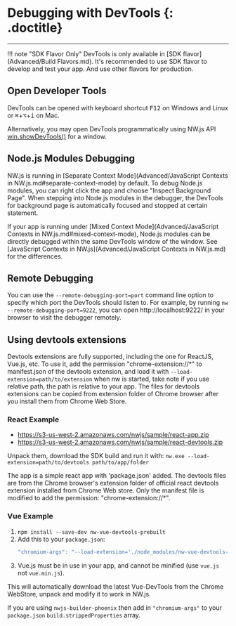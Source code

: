 # Debugging with DevTools {: .doctitle}
---

!!! note "SDK Flavor Only"
    DevTools is only available in [SDK flavor](Advanced/Build Flavors.md). It's recommended to use SDK flavor to develop and test your app. And use other flavors for production.

## Open Developer Tools

DevTools can be opened with keyboard shortcut <kbd>F12</kbd> on Windows and Linux or <kbd>&#8984;</kbd>+<kbd>&#8997;</kbd>+<kbd>i</kbd> on Mac.

Alternatively, you may open DevTools programmatically using NW.js API [win.showDevTools()](../References/Window.md#winshowdevtoolsiframe-callback) for a window.

## Node.js Modules Debugging

NW.js is running in [Separate Context Mode](Advanced/JavaScript Contexts in NW.js.md#separate-context-mode) by default. To debug Node.js modules, you can right click the app and choose "Inspect Background Page". When stepping into Node.js modules in the debugger, the DevTools for background page is automatically focused and stopped at certain statement.

If your app is running under [Mixed Context Mode](Advanced/JavaScript Contexts in NW.js.md#mixed-context-mode), Node.js modules can be directly debugged within the same DevTools window of the window. See [JavaScript Contexts in NW.js](Advanced/JavaScript Contexts in NW.js.md) for the differences.

## Remote Debugging

You can use the `--remote-debugging-port=port` command line option to specify which port the DevTools should listen to. For example, by running `nw --remote-debugging-port=9222`, you can open http://localhost:9222/ in your browser to visit the debugger remotely.

## Using devtools extensions

Devtools extensions are fully supported, including the one for ReactJS, Vue.js, etc. To use it, add the permission "chrome-extension://*" to manifest.json of the devtools extension, and load it with `--load-extension=path/to/extension` when nw is started, take note if you use relative path, the path is relative to your app. The files for devtools extensions can be copied from extension folder of Chrome browser after you install them from Chrome Web Store.

### React Example

* https://s3-us-west-2.amazonaws.com/nwjs/sample/react-app.zip
* https://s3-us-west-2.amazonaws.com/nwjs/sample/react-devtools.zip

Unpack them, download the SDK build and run it with: `nw.exe --load-extension=path/to/devtools path/to/app/folder`

The app is a simple react app with 'package.json' added. The devtools files are from the Chrome browser's extension folder of official react devtools extension installed from Chrome Web store. Only the manifest file is modified to add the permission: "chrome-extension://*".

### Vue Example

1. `npm install --save-dev nw-vue-devtools-prebuilt`
1. Add this to your `package.json`:
    ```js
    "chromium-args": "--load-extension='./node_modules/nw-vue-devtools-prebuilt/extension'",
    ```
1. Vue.js must be in use in your app, and cannot be minified (use `vue.js` not `vue.min.js`).

This will automatically download the latest Vue-DevTools from the Chrome WebStore, unpack and modify it to work in NW.js.

If you are using `nwjs-builder-phoenix` then add in `"chromium-args"` to your `package.json` `build.strippedProperties` array.
